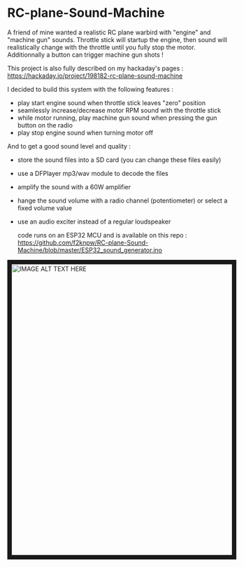 # RC-plane-Sound-Machine
A friend of mine wanted a realistic RC plane warbird with "engine" and "machine gun" sounds.  Throttle stick will startup the engine, then sound will realistically change with the throttle until you fully stop the motor. Additionnally a button can trigger machine gun shots !

This project is also fully described on my hackaday's pages : https://hackaday.io/project/198182-rc-plane-sound-machine


I decided to build this system with the following features :

- play start engine sound when throttle stick leaves "zero" position
- seamlessly increase/decrease motor RPM sound with the throttle stick
- while motor running, play machine gun sound when pressing the gun button on the radio
- play stop engine sound when turning motor off


And to get a good sound level and quality :

- store the sound files into a SD card (you can change these files easily)
- use a DFPlayer mp3/wav module to decode the files
- amplify the sound with a 60W amplifier
- hange the sound volume with a radio channel (potentiometer) or select a fixed volume value 
- use an audio exciter instead of a regular loudspeaker

  code runs on an ESP32 MCU and is available on this repo : https://github.com/f2knpw/RC-plane-Sound-Machine/blob/master/ESP32_sound_generator.ino

<a href="http://www.youtube.com/watch?feature=player_embedded&v=JyeIZRpt9zY
" target="_blank"><img src="http://img.youtube.com/vi/JyeIZRpt9zY/0.jpg" 
alt="IMAGE ALT TEXT HERE" width="1180" height="664" border="10" /></a>

